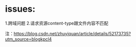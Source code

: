 # issues:
1.跨域问题
2.请求资源content-type跟文件内容不匹配

注：https://blog.csdn.net/zhuyiquan/article/details/52173735?utm_source=blogkpcl4
